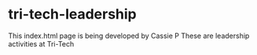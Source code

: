 tri-tech-leadership
===================
This index.html page is being developed by Cassie P
These are leadership activities at Tri-Tech
